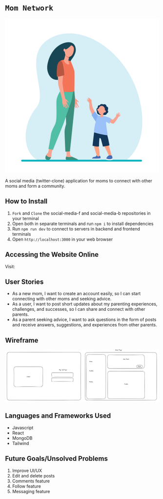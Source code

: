 # `Mom Network`
![logo](./public/icon.svg)

A social media (twitter-clone) application for moms to connect with other moms and form a community.

## How to Install
1. `Fork` and `Clone` the social-media-f and social-media-b repositories in your terminal
2. Open both in separate terminals and run `npm i` to install dependencies 
4. Run `npm run dev` to connect to servers in backend and frontend terminals
5. Open `http://localhost:3000` in your web browser

## Accessing the Website Online
Visit: 

## User Stories 
- As a new mom, I want to create an account easily, so I can start connecting with other moms
 and seeking advice.
- As a user, I want to post short updates about my parenting experiences, challenges, and successes, so I can share and connect with other parents.
- As a parent seeking advice, I want to ask questions in the form of posts and receive answers, suggestions, and experiences from other parents.

## Wireframe
![wireframe](./public/wireframe.png)

## Languages and Frameworks Used
- Javascript
- React
- MongoDB
- Tailwind

## Future Goals/Unsolved Problems
1. Improve UI/UX
2. Edit and delete posts
3. Comments feature
4. Follow feature
5. Messaging feature
